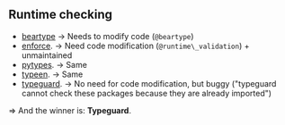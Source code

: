 ## Runtime checking
-   [beartype](https://pypi.org/project/beartype/) -> Needs to modify code (`@beartype`)
-   [enforce](https://github.com/RussBaz/enforce). -> Need code modification (`@runtime\_validation`) + unmaintained
-   [pytypes](https://github.com/Stewori/pytypes). -> Same
-   [typeen](https://github.com/k2bd/typen). -> Same
-   [typeguard](https://github.com/agronholm/typeguard). -> No need for code modification, but buggy ("typeguard cannot check these packages because they are already imported")

=> And the winner is: **Typeguard**.